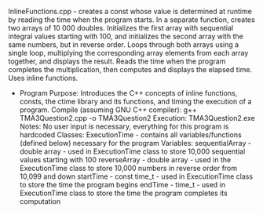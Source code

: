 InlineFunctions.cpp - creates a const whose value is determined at runtime by reading the time when the program starts. In a separate function, creates two arrays of 10 000 doubles. Initializes the first array with sequential integral values starting with 100, and initializes the second array with the same numbers, but in reverse order.  Loops through both arrays using a single loop, multiplying the corresponding array elements from each array together, and displays the result. Reads the time when the program completes the multiplication, then computes and displays the elapsed time. Uses inline functions.

- Program Purpose:
		Introduces the C++ concepts of inline functions, consts, the ctime library and 
		its functions, and timing the execution of a program.
Compile (assuming GNU C++ compiler): g++ TMA3Question2.cpp -o TMA3Question2
Execution: TMA3Question2.exe
Notes: No user input is necessary, everything for this program is hardcoded
Classes: 
		ExecutionTime - contains all variables/functions (defined below) necessary for the program
Variables:
		sequentialArray - double array - used in ExecutionTime class to store
					10,000 sequential values starting with 100
		reverseArray - double array - used in the ExecutionTime class to store 10,000
					numbers in reverse order from 10,099 and down
		startTime - const time_t  - used in ExecutionTime class to store the time the program begins
		endTime - time_t - used in ExecutionTime class to store the time the program completes
					its computation

